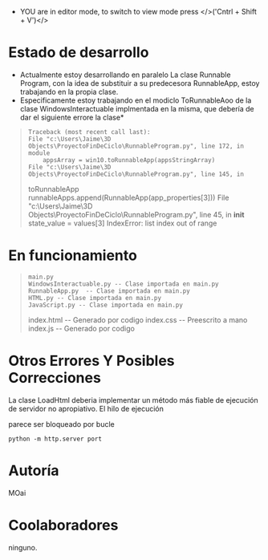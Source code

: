 
- YOU are in editor mode, to switch to view mode press </>('Cntrl + Shift + V')</>


# Estado de desarrollo

- Actualmente estoy desarrollando en paralelo La clase Runnable
  Program, con la idea de substituir a su predecesora RunnableApp,
  estoy trabajando en la propia clase.
- Especificamente estoy trabajando en el modiclo ToRunnableAoo de la
  clase WindowsInteractuable implmentada en la misma, que debería de
  dar el siguiente errore la clase*

> ```
> Traceback (most recent call last):
> File "c:\Users\Jaime\3D Objects\ProyectoFinDeCiclo\RunnableProgram.py", line 172, in module
>     appsArray = win10.toRunnableApp(appsStringArray)
> File "c:\Users\Jaime\3D Objects\ProyectoFinDeCiclo\RunnableProgram.py", line 145, in
> ```
>
> toRunnableApp
> runnableApps.append(RunnableApp(app_properties[3]))
> File "c:\Users\Jaime\3D Objects\ProyectoFinDeCiclo\RunnableProgram.py", line 45, in __init__
> state_value = values[3]
> IndexError: list index out of range

# En funcionamiento

> ```
> main.py
> WindowsInteractuable.py -- Clase importada en main.py
> RunnableApp.py  -- Clase importada en main.py
> HTML.py -- Clase importada en main.py
> JavaScript.py -- Clase importada en main.py
> ```
>
> index.html -- Generado por codigo index.css -- Preescrito a mano
> index.js -- Generado por codigo



# Otros Errores Y Posibles Correcciones

La clase LoadHtml deberia implementar un método más fiable de ejecución de servidor no apropiativo. El hilo de ejecución 

parece ser bloqueado por bucle

```
python -m http.server port
```


# Autoría	

MOai

# Coolaboradores

ninguno.
